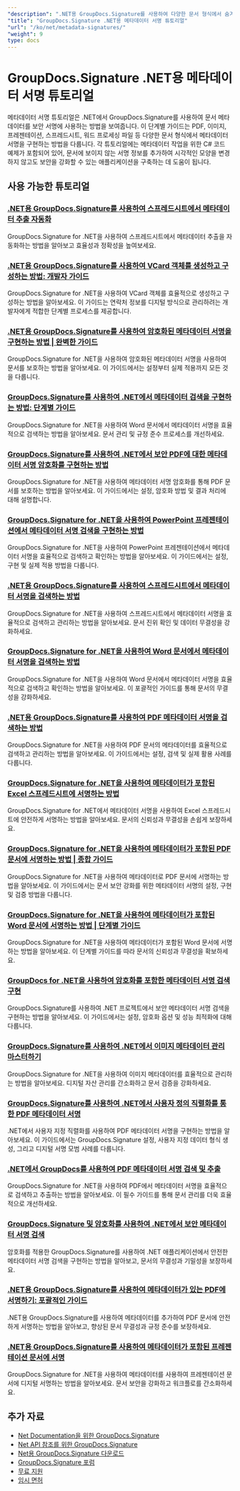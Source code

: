 ```yaml
---
"description": ".NET용 GroupDocs.Signature를 사용하여 다양한 문서 형식에서 숨겨진 메타데이터 서명을 구현하는 방법에 대한 전체 튜토리얼입니다."
"title": "GroupDocs.Signature .NET용 메타데이터 서명 튜토리얼"
"url": "/ko/net/metadata-signatures/"
"weight": 9
type: docs
---
```

# GroupDocs.Signature .NET용 메타데이터 서명 튜토리얼

메타데이터 서명 튜토리얼은 .NET에서 GroupDocs.Signature를 사용하여 문서 메타데이터를 보안 서명에 사용하는 방법을 보여줍니다. 이 단계별 가이드는 PDF, 이미지, 프레젠테이션, 스프레드시트, 워드 프로세싱 파일 등 다양한 문서 형식에서 메타데이터 서명을 구현하는 방법을 다룹니다. 각 튜토리얼에는 메타데이터 작업을 위한 C# 코드 예제가 포함되어 있어, 문서에 보이지 않는 서명 정보를 추가하여 시각적인 모양을 변경하지 않고도 보안을 강화할 수 있는 애플리케이션을 구축하는 데 도움이 됩니다.

## 사용 가능한 튜토리얼

### [.NET용 GroupDocs.Signature를 사용하여 스프레드시트에서 메타데이터 추출 자동화](./automate-metadata-extraction-groupdocs-signature-net/)
GroupDocs.Signature for .NET을 사용하여 스프레드시트에서 메타데이터 추출을 자동화하는 방법을 알아보고 효율성과 정확성을 높여보세요.

### [.NET용 GroupDocs.Signature를 사용하여 VCard 객체를 생성하고 구성하는 방법: 개발자 가이드](./create-configure-vcard-groupdocs-signature-dotnet/)
GroupDocs.Signature for .NET을 사용하여 VCard 객체를 효율적으로 생성하고 구성하는 방법을 알아보세요. 이 가이드는 연락처 정보를 디지털 방식으로 관리하려는 개발자에게 적합한 단계별 프로세스를 제공합니다.

### [.NET용 GroupDocs.Signature를 사용하여 암호화된 메타데이터 서명을 구현하는 방법 | 완벽한 가이드](./encrypted-metadata-signatures-groupdocs-signature-dotnet/)
GroupDocs.Signature for .NET을 사용하여 암호화된 메타데이터 서명을 사용하여 문서를 보호하는 방법을 알아보세요. 이 가이드에서는 설정부터 실제 적용까지 모든 것을 다룹니다.

### [GroupDocs.Signature를 사용하여 .NET에서 메타데이터 검색을 구현하는 방법: 단계별 가이드](./implement-metadata-search-net-groupdocs-signature-guide/)
GroupDocs.Signature for .NET을 사용하여 Word 문서에서 메타데이터 서명을 효율적으로 검색하는 방법을 알아보세요. 문서 관리 및 규정 준수 프로세스를 개선하세요.

### [GroupDocs.Signature를 사용하여 .NET에서 보안 PDF에 대한 메타데이터 서명 암호화를 구현하는 방법](./groupdocs-signature-net-metadata-encryption/)
GroupDocs.Signature for .NET을 사용하여 메타데이터 서명 암호화를 통해 PDF 문서를 보호하는 방법을 알아보세요. 이 가이드에서는 설정, 암호화 방법 및 결과 처리에 대해 설명합니다.

### [GroupDocs.Signature for .NET을 사용하여 PowerPoint 프레젠테이션에서 메타데이터 서명 검색을 구현하는 방법](./implement-metadata-signature-search-groupdocs-net/)
GroupDocs.Signature for .NET을 사용하여 PowerPoint 프레젠테이션에서 메타데이터 서명을 효율적으로 검색하고 확인하는 방법을 알아보세요. 이 가이드에서는 설정, 구현 및 실제 적용 방법을 다룹니다.

### [.NET용 GroupDocs.Signature를 사용하여 스프레드시트에서 메타데이터 서명을 검색하는 방법](./search-metadata-signatures-spreadsheets-groupdocs-dotnet/)
GroupDocs.Signature for .NET을 사용하여 스프레드시트에서 메타데이터 서명을 효율적으로 검색하고 관리하는 방법을 알아보세요. 문서 진위 확인 및 데이터 무결성을 강화하세요.

### [GroupDocs.Signature for .NET을 사용하여 Word 문서에서 메타데이터 서명을 검색하는 방법](./search-metadata-signatures-word-groupdocs-signature-net/)
GroupDocs.Signature for .NET을 사용하여 Word 문서에서 메타데이터 서명을 효율적으로 검색하고 확인하는 방법을 알아보세요. 이 포괄적인 가이드를 통해 문서의 무결성을 강화하세요.

### [.NET용 GroupDocs.Signature를 사용하여 PDF 메타데이터 서명을 검색하는 방법](./master-pdf-metadata-search-groupdocs-signature-dotnet/)
GroupDocs.Signature for .NET을 사용하여 PDF 문서의 메타데이터를 효율적으로 검색하고 관리하는 방법을 알아보세요. 이 가이드에서는 설정, 검색 및 실제 활용 사례를 다룹니다.

### [GroupDocs.Signature for .NET을 사용하여 메타데이터가 포함된 Excel 스프레드시트에 서명하는 방법](./sign-excel-metadata-groupdocs-net/)
GroupDocs.Signature for .NET에서 메타데이터 서명을 사용하여 Excel 스프레드시트에 안전하게 서명하는 방법을 알아보세요. 문서의 신뢰성과 무결성을 손쉽게 보장하세요.

### [GroupDocs.Signature for .NET을 사용하여 메타데이터가 포함된 PDF 문서에 서명하는 방법 | 종합 가이드](./sign-pdf-metadata-groupdocs-signature-net/)
GroupDocs.Signature for .NET을 사용하여 메타데이터로 PDF 문서에 서명하는 방법을 알아보세요. 이 가이드에서는 문서 보안 강화를 위한 메타데이터 서명의 설정, 구현 및 검증 방법을 다룹니다.

### [GroupDocs.Signature for .NET을 사용하여 메타데이터가 포함된 Word 문서에 서명하는 방법 | 단계별 가이드](./sign-word-docs-metadata-groupdocs-signature-net/)
GroupDocs.Signature for .NET을 사용하여 메타데이터가 포함된 Word 문서에 서명하는 방법을 알아보세요. 이 단계별 가이드를 따라 문서의 신뢰성과 무결성을 확보하세요.

### [GroupDocs for .NET을 사용하여 암호화를 포함한 메타데이터 서명 검색 구현](./groupdocs-signature-metadata-search-encryption-net/)
GroupDocs.Signature를 사용하여 .NET 프로젝트에서 보안 메타데이터 서명 검색을 구현하는 방법을 알아보세요. 이 가이드에서는 설정, 암호화 옵션 및 성능 최적화에 대해 다룹니다.

### [GroupDocs.Signature를 사용하여 .NET에서 이미지 메타데이터 관리 마스터하기](./mastering-image-metadata-groupdocs-signature-net/)
GroupDocs.Signature for .NET을 사용하여 이미지 메타데이터를 효율적으로 관리하는 방법을 알아보세요. 디지털 자산 관리를 간소화하고 문서 검증을 강화하세요.

### [GroupDocs.Signature를 사용하여 .NET에서 사용자 정의 직렬화를 통한 PDF 메타데이터 서명](./pdf-metadata-signing-custom-serialization-net/)
.NET에서 사용자 지정 직렬화를 사용하여 PDF 메타데이터 서명을 구현하는 방법을 알아보세요. 이 가이드에서는 GroupDocs.Signature 설정, 사용자 지정 데이터 형식 생성, 그리고 디지털 서명 모범 사례를 다룹니다.

### [.NET에서 GroupDocs를 사용하여 PDF 메타데이터 서명 검색 및 추출](./search-pdf-metadata-signatures-groupdocs-dotnet/)
GroupDocs.Signature for .NET을 사용하여 PDF에서 메타데이터 서명을 효율적으로 검색하고 추출하는 방법을 알아보세요. 이 필수 가이드를 통해 문서 관리를 더욱 효율적으로 개선하세요.

### [GroupDocs.Signature 및 암호화를 사용하여 .NET에서 보안 메타데이터 서명 검색](./groupdocs-signature-net-encryption-metadata-search/)
암호화를 적용한 GroupDocs.Signature를 사용하여 .NET 애플리케이션에서 안전한 메타데이터 서명 검색을 구현하는 방법을 알아보고, 문서의 무결성과 기밀성을 보장하세요.

### [.NET용 GroupDocs.Signature를 사용하여 메타데이터가 있는 PDF에 서명하기: 포괄적인 가이드](./sign-pdf-metadata-groupdocs-signature-dotnet/)
.NET용 GroupDocs.Signature를 사용하여 메타데이터를 추가하여 PDF 문서에 안전하게 서명하는 방법을 알아보고, 향상된 문서 무결성과 규정 준수를 보장하세요.

### [.NET용 GroupDocs.Signature를 사용하여 메타데이터가 포함된 프레젠테이션 문서에 서명](./sign-presentation-metadata-groupdocs-signature-net/)
GroupDocs.Signature for .NET을 사용하여 메타데이터를 사용하여 프레젠테이션 문서에 디지털 서명하는 방법을 알아보세요. 문서 보안을 강화하고 워크플로를 간소화하세요.

## 추가 자료

- [Net Documentation을 위한 GroupDocs.Signature](https://docs.groupdocs.com/signature/net/)
- [Net API 참조를 위한 GroupDocs.Signature](https://reference.groupdocs.com/signature/net/)
- [Net용 GroupDocs.Signature 다운로드](https://releases.groupdocs.com/signature/net/)
- [GroupDocs.Signature 포럼](https://forum.groupdocs.com/c/signature)
- [무료 지원](https://forum.groupdocs.com/)
- [임시 면허](https://purchase.groupdocs.com/temporary-license/)